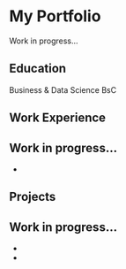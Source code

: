 # My Portfolio
Work in progress...

## Education
Business & Data Science BsC

## Work Experience
Work in progress...
- 
- 

## Projects
Work in progress...
- 
- 
- 